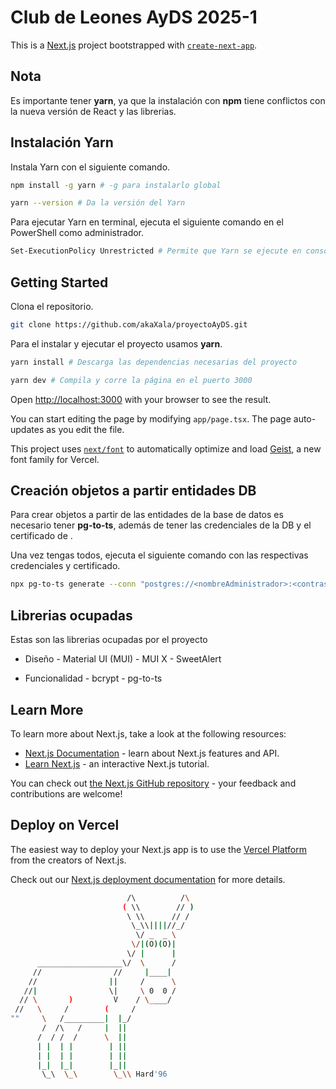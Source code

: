 # Club de Leones AyDS 2025-1

This is a [Next.js](https://nextjs.org) project bootstrapped with [`create-next-app`](https://nextjs.org/docs/app/api-reference/cli/create-next-app).

## Nota

Es importante tener **yarn**, ya que la instalación con **npm** tiene conflictos con la nueva versión de React y las librerias.

## Instalación Yarn

Instala Yarn con el siguiente comando.

```bash
npm install -g yarn # -g para instalarlo global
```

```bash
yarn --version # Da la versión del Yarn
```

Para ejecutar Yarn en terminal, ejecuta el siguiente comando en el PowerShell como administrador.

```bash
Set-ExecutionPolicy Unrestricted # Permite que Yarn se ejecute en consola
```

## Getting Started

Clona el repositorio.

```bash
git clone https://github.com/akaXala/proyectoAyDS.git
```

Para el instalar y ejecutar el proyecto usamos **yarn**.

```bash
yarn install # Descarga las dependencias necesarias del proyecto
```
```bash
yarn dev # Compila y corre la página en el puerto 3000
```

Open [http://localhost:3000](http://localhost:3000) with your browser to see the result.

You can start editing the page by modifying `app/page.tsx`. The page auto-updates as you edit the file.

This project uses [`next/font`](https://nextjs.org/docs/app/building-your-application/optimizing/fonts) to automatically optimize and load [Geist](https://vercel.com/font), a new font family for Vercel.

## Creación objetos a partir entidades DB

Para crear objetos a partir de las entidades de la base de datos es necesario tener **pg-to-ts**, además de tener las credenciales de la DB y el certificado de .

Una vez tengas todos, ejecuta el siguiente comando con las respectivas credenciales y certificado.

```bash
npx pg-to-ts generate --conn "postgres://<nombreAdministrador>:<contraseña>@<URL>:<puertoDB>/<nombreDelSchema>?ssl=true&sslrootcert=<./rutaAlCertificadoPem>" --output ./src/ts/schemas.ts
```

## Librerias ocupadas

Estas son las librerias ocupadas por el proyecto

- Diseño
       - Material UI (MUI)
       - MUI X
       - SweetAlert

- Funcionalidad
       - bcrypt
       - pg-to-ts

## Learn More

To learn more about Next.js, take a look at the following resources:

- [Next.js Documentation](https://nextjs.org/docs) - learn about Next.js features and API.
- [Learn Next.js](https://nextjs.org/learn) - an interactive Next.js tutorial.

You can check out [the Next.js GitHub repository](https://github.com/vercel/next.js) - your feedback and contributions are welcome!

## Deploy on Vercel

The easiest way to deploy your Next.js app is to use the [Vercel Platform](https://vercel.com/new?utm_medium=default-template&filter=next.js&utm_source=create-next-app&utm_campaign=create-next-app-readme) from the creators of Next.js.

Check out our [Next.js deployment documentation](https://nextjs.org/docs/app/building-your-application/deploying) for more details.

```bash
                          /\          /\
                         ( \\        // )
                          \ \\      // /
                           \_\\||||//_/
                            \/ _  _ \
                           \/|(O)(O)|
                          \/ |      |
      ___________________\/  \      /
     //                //     |____|
    //                ||     /      \
   //|                \|     \ 0  0 /
  // \       )         V    / \____/
 //   \     /        (     /
""     \   /_________|  |_/
       /  /\   /     |  ||
      /  / /  /      \  ||
      | |  | |        | ||
      | |  | |        | ||
      |_|  |_|        |_||
       \_\  \_\        \_\\ Hard'96
```